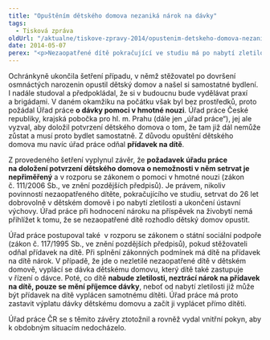 ```yaml
---
title: "Opuštěním dětského domova nezaniká nárok na dávky"
tags:
  - Tisková zpráva
oldUrl: "/aktualne/tiskove-zpravy-2014/opustenim-detskeho-domova-nezanika-narok-na-davky"
date: 2014-05-07
perex: "<p>Nezaopatřené dítě pokračující ve studiu má po nabytí zletilosti právo, nikoli povinnost zůstat v dětském domově do 26 let. Při posuzování nároku na příspěvek na živobytí tedy nemůže jít nezaopatřenému dítěti k tíži, když po dosažení zletilosti dobrovolně nezůstane v dětském domově. Stejně tak nezaniká dítěti nárok na přídavek na dítě, pouze ho Úřad práce přestane vyplácet dětskému domovu a příjemcem bude přímo dítě.</p>"
---
```


<!-- imported from the old website -->

<p>Ochránkyně ukončila šetření případu, v němž stěžovatel po dovršení osmnáctých narozenin opustil dětský domov a našel si samostatné bydlení. I nadále studoval a předpokládal, že si v budoucnu bude vydělávat praxí a brigádami. V daném okamžiku na počátku však byl bez prostředků, proto požádal Úřad práce <strong>o dávky pomoci v hmotné nouzi</strong>. Úřad práce České republiky, krajská pobočka pro hl. m. Prahu (dále jen „úřad práce“), jej ale vyzval, aby doložil potvrzení dětského domova o tom, že tam již dál nemůže zůstat a musí proto bydlet samostatně. Z důvodu opuštění dětského domova mu navíc úřad práce odňal <strong>přídavek na dítě</strong>. </p><p>Z provedeného šetření vyplynul závěr, že <strong>požadavek úřadu práce na doložení potvrzení dětského domova o nemožnosti v něm setrvat je nepřiměřený</strong> a v rozporu se zákonem o pomoci v hmotné nouzi (zákon č. 111/2006 Sb., ve znění pozdějších předpisů). Je právem, nikoliv povinností nezaopatřeného dítěte, pokračujícího ve studiu, setrvat do 26 let dobrovolně v dětském domově i po nabytí zletilosti a ukončení ústavní výchovy. Úřad práce při hodnocení nároku na příspěvek na živobytí nemá přihlížet k tomu, že se nezaopatřené dítě rozhodlo dětský domov opustit.</p><p>Úřad práce postupoval také  v rozporu se zákonem o státní sociální podpoře (zákon č. 117/1995 Sb., ve znění pozdějších předpisů), pokud stěžovateli odňal přídavek na dítě. Při splnění zákonných podmínek má dítě na přídavek na dítě nárok. V případě, že jde o nezletilé nezaopatřené dítě v dětském domově, vyplácí se dávka dětskému domovu, který dítě také zastupuje v řízení o dávce. Poté, co dítě <strong>nabude zletilosti, neztrácí nárok na přídavek na dítě, pouze se mění příjemce dávky</strong>, neboť od nabytí zletilosti již může být přídavek na dítě vyplácen samotnému dítěti. Úřad práce má proto zastavit výplatu dávky dětskému domovu a začít ji vyplácet přímo dítěti.</p><p>Úřad práce ČR se s těmito závěry ztotožnil a rovněž vydal vnitřní pokyn, aby k obdobným situacím nedocházelo. </p>
